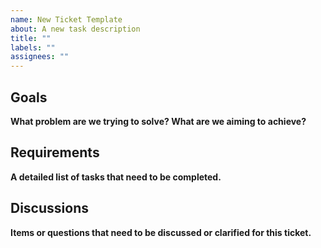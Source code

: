 ```yaml
---
name: New Ticket Template
about: A new task description
title: ""
labels: ""
assignees: ""
---
```


## Goals

**What problem are we trying to solve? What are we aiming to achieve?**

## Requirements

**A detailed list of tasks that need to be completed.**

## Discussions

**Items or questions that need to be discussed or clarified for this ticket.**
